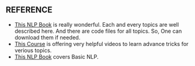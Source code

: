 ## REFERENCE
- [This NLP Book](https://subscription.packtpub.com/book/big_data_and_business_intelligence/9781787121423/1) is really wonderful. Each and every topics are well described here. And there are code files for all topics. So, One can download them if needed. 
- [This Course](https://www.coursera.org/learn/competitive-data-science/home/welcome) is offering very helpful videos to learn advance tricks for verious topics.
- [This NLP Book](https://subscription.packtpub.com/book/big_data_and_business_intelligence/9781789130386/3/ch03lvl1sec21/linguistics-and-nlp) covers Basic NLP. 
